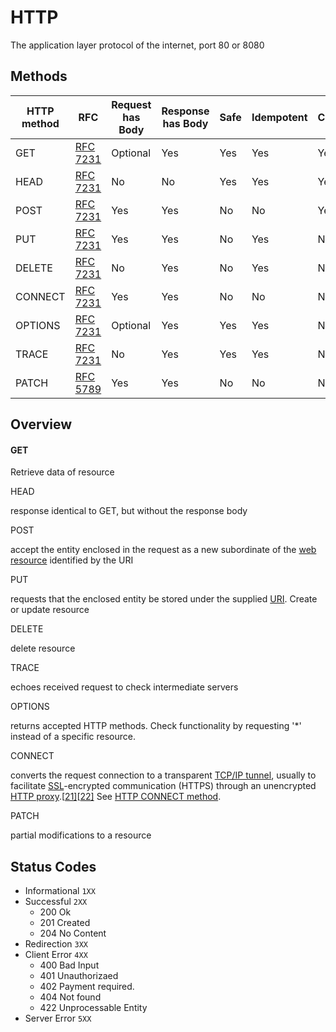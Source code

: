 # HTTP

The application layer protocol of the internet, port 80 or 8080

## Methods

| HTTP method | RFC                                                          | Request has Body | Response has Body | Safe | Idempotent | Cacheable |
| ----------- | ------------------------------------------------------------ | ---------------- | ----------------- | ---- | ---------- | --------- |
| GET         | [RFC](https://en.wikipedia.org/wiki/Request_for_Comments_(identifier)) [7231](https://tools.ietf.org/html/rfc7231) | Optional         | Yes               | Yes  | Yes        | Yes       |
| HEAD        | [RFC](https://en.wikipedia.org/wiki/Request_for_Comments_(identifier)) [7231](https://tools.ietf.org/html/rfc7231) | No               | No                | Yes  | Yes        | Yes       |
| POST        | [RFC](https://en.wikipedia.org/wiki/Request_for_Comments_(identifier)) [7231](https://tools.ietf.org/html/rfc7231) | Yes              | Yes               | No   | No         | Yes       |
| PUT         | [RFC](https://en.wikipedia.org/wiki/Request_for_Comments_(identifier)) [7231](https://tools.ietf.org/html/rfc7231) | Yes              | Yes               | No   | Yes        | No        |
| DELETE      | [RFC](https://en.wikipedia.org/wiki/Request_for_Comments_(identifier)) [7231](https://tools.ietf.org/html/rfc7231) | No               | Yes               | No   | Yes        | No        |
| CONNECT     | [RFC](https://en.wikipedia.org/wiki/Request_for_Comments_(identifier)) [7231](https://tools.ietf.org/html/rfc7231) | Yes              | Yes               | No   | No         | No        |
| OPTIONS     | [RFC](https://en.wikipedia.org/wiki/Request_for_Comments_(identifier)) [7231](https://tools.ietf.org/html/rfc7231) | Optional         | Yes               | Yes  | Yes        | No        |
| TRACE       | [RFC](https://en.wikipedia.org/wiki/Request_for_Comments_(identifier)) [7231](https://tools.ietf.org/html/rfc7231) | No               | Yes               | Yes  | Yes        | No        |
| PATCH       | [RFC](https://en.wikipedia.org/wiki/Request_for_Comments_(identifier)) [5789](https://tools.ietf.org/html/rfc5789) | Yes              | Yes               | No   | No         | No        |

## Overview

#### GET

Retrieve data of resource 

HEAD

response identical to GET, but without the response body

POST

accept the entity enclosed in the request as a new subordinate of the [web resource](https://en.wikipedia.org/wiki/Web_resource) identified by the URI

PUT

requests that the enclosed entity be stored under the supplied [URI](https://en.wikipedia.org/wiki/URI). Create or update resource

DELETE

delete resource

TRACE

echoes received request to check intermediate servers

OPTIONS

returns accepted HTTP methods. Check functionality by requesting '*' instead of a specific resource.

CONNECT

converts the request connection to a transparent [TCP/IP tunnel](https://en.wikipedia.org/wiki/Tunneling_protocol), usually to facilitate [SSL](https://en.wikipedia.org/wiki/Transport_Layer_Security)-encrypted communication (HTTPS) through an unencrypted [HTTP proxy](https://en.wikipedia.org/wiki/HTTP_proxy).[[21\]](https://en.wikipedia.org/wiki/Hypertext_Transfer_Protocol#cite_note-21)[[22\]](https://en.wikipedia.org/wiki/Hypertext_Transfer_Protocol#cite_note-22) See [HTTP CONNECT method](https://en.wikipedia.org/wiki/HTTP_tunnel#HTTP_CONNECT_method).

PATCH

partial modifications to a resource

## Status Codes

- Informational `1XX`
- Successful `2XX`
  - 200 Ok
  - 201 Created
  - 204 No Content
- Redirection `3XX`
- Client Error `4XX`
  - 400 Bad Input
  - 401 Unauthorizaed
  - 402 Payment required. 
  - 404 Not found
  - 422 Unprocessable Entity
- Server Error `5XX`